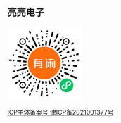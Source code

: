 ## 亮亮电子
![Image text](https://raw.githubusercontent.com/TongChen-10/TongChen-10.github.io/main/Logo.png)

[ICP主体备案号 津ICP备2021001377号](https://beian.miit.gov.cn/)
